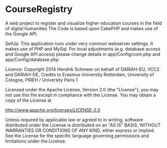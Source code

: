 # CourseRegistry
A web project to register and visualize higher education courses in the field of digital humanities
The Code is based upon CakePHP and makes use of the Google API.


SetUp:
This application runs under very common webserver settings. It makes use of PHP and MySql.
For local adjustments (e.g. database access and Google API access) please change details in app/Config/core.php and app/Config/database.php

Licence:
Copyright 2014 Hendrik Schmeer on behalf of DARIAH-EU, VCC2 and DARIAH-DE,
Credits to Erasmus University Rotterdam, University of Cologne, PIREH / University Paris 1

Licensed under the Apache License, Version 2.0 (the "License");
you may not use this file except in compliance with the License.
You may obtain a copy of the License at

http://www.apache.org/licenses/LICENSE-2.0

Unless required by applicable law or agreed to in writing, software
distributed under the License is distributed on an "AS IS" BASIS,
WITHOUT WARRANTIES OR CONDITIONS OF ANY KIND, either express or implied.
See the License for the specific language governing permissions and
limitations under the License.
